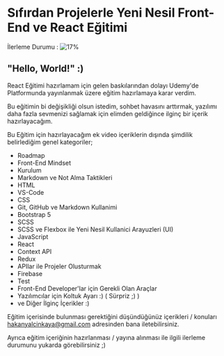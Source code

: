 # Sıfırdan Projelerle Yeni Nesil Front-End ve React Eğitimi

İlerleme Durumu : ![17%](https://progress-bar.dev/17)

## "Hello, World!" :)
React Eğitimi hazırlamam için gelen baskılarından dolayı Udemy'de Platformunda yayınlanmak üzere eğitim hazırlamaya karar verdim.

Bu eğitimin bi değişikliği olsun istedim, sohbet havasını arttırmak, yazılımı daha fazla sevmenizi sağlamak için elimden geldiğince ilginç bir içerik hazırlayacağım.

Bu Eğitim için hazırlayacağım ek video içeriklerin dışında şimdilik belirlediğim genel kategoriler;
- Roadmap
- Front-End Mindset
- Kurulum
- Markdown ve Not Alma Taktikleri
- HTML
- VS-Code
- CSS
- Git, GitHub ve Markdown Kullanimi
- Bootstrap 5
- SCSS
- SCSS ve Flexbox ile Yeni Nesil Kullanici Arayuzleri (UI)
- JavaScript
- React
- Context API
- Redux
- APIlar ile Projeler Olusturmak
- Firebase
- Test
- Front-End Developer'lar için Gerekli Olan Araçlar
- Yazılımcılar için Koltuk Ayarı :) ( Sürpriz  ;) )
- ve Diğer İlginç İçerikler :)

Eğitim içerisinde bulunması gerektiğini düşündüğünüz içerikleri / konuları [hakanyalcinkaya@gmail.com](hakanyalcinkaya@gmail.com) adresinden bana iletebilirsiniz.

Ayrıca eğitim içeriğinin hazırlanması / yayına alınması ile ilgili ilerleme durumunu yukarda görebilirsiniz ;)

